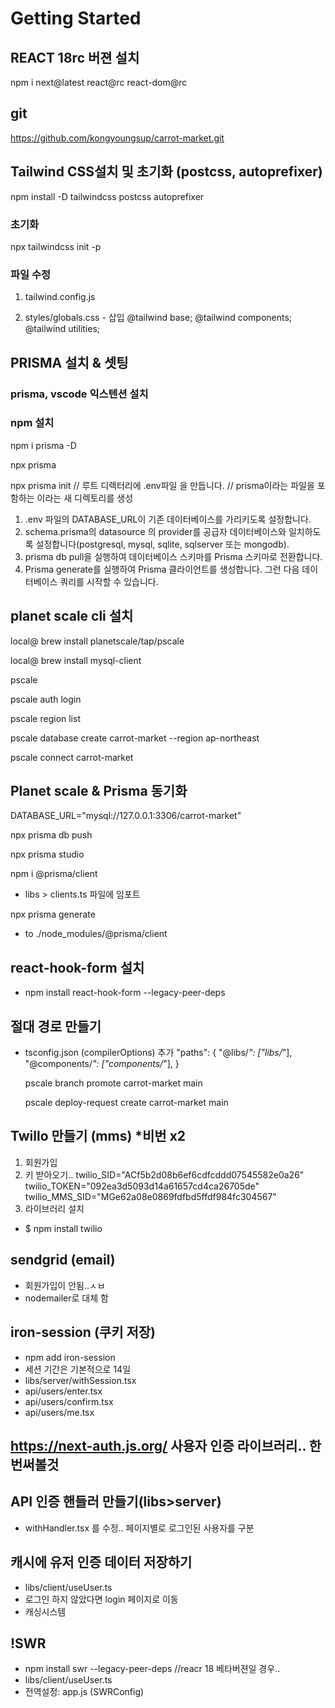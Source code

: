 # Getting Started

## REACT 18rc 버젼 설치

npm i next@latest react@rc react-dom@rc

## git

https://github.com/kongyoungsup/carrot-market.git

## Tailwind CSS설치 및 초기화 (postcss, autoprefixer)

npm install -D tailwindcss postcss autoprefixer

### 초기화

npx tailwindcss init -p

### 파일 수정

1. tailwind.config.js
<!-- module.exports = {
      content: [     //## page 폴더 / **(모든폴더) / *.{(사용할 파일)})
        "./pages/**/*.{js,jsx,ts,tsx}",
        "./components/**/*.{js,jsx,ts,tsx}"
      ],
      theme: {
        extend: {},
      },
      plugins: [],
    }; -->

2. styles/globals.css - 삽입
   @tailwind base;
   @tailwind components;
   @tailwind utilities;

## PRISMA 설치 & 셋팅

### prisma, vscode 익스텐션 설치

### npm 설치

<!-- 설치: npm i prisma -D (Developer Dependency) -->

npm i prisma -D

<!-- Prisma CLI를 호출 -->

npx prisma

<!-- Prisma 스키마 파일 템플릿을 생성하여 Prisma 프로젝트를 설정 -->

npx prisma init
// 루트 디렉터리에 .env파일 을 만듭니다.
// prisma이라는 파일을 포함하는 이라는 새 디렉토리를 생성

1. .env 파일의 DATABASE_URL이 기존 데이터베이스를 가리키도록 설정합니다.
2. schema.prisma의 datasource 의 provider를 공급자 데이터베이스와 일치하도록 설정합니다(postgresql, mysql, sqlite, sqlserver 또는 mongodb).
3. prisma db pull을 실행하여 데이터베이스 스키마를 Prisma 스키마로 전환합니다.
4. Prisma generate를 실행하여 Prisma 클라이언트를 생성합니다. 그런 다음 데이터베이스 쿼리를 시작할 수 있습니다.

## planet scale cli 설치

local@ brew install planetscale/tap/pscale

local@ brew install mysql-client

  <!-- // pscale is a CLI library 설치 확인 -->

pscale

  <!-- // 로그인 -->

pscale auth login

  <!-- // 리전 리스트 확인 -->

pscale region list

  <!-- // 데이터베이스 생성 -->

pscale database create carrot-market --region ap-northeast

  <!-- // ** 데이터 베이스 연결 (실시간으로 커넥팅 시켜둬야함) -->

pscale connect carrot-market

## Planet scale & Prisma 동기화

  <!-- // prisma 데이터베이스 연동 .env 파일 수정 -->

DATABASE_URL="mysql://127.0.0.1:3306/carrot-market"

  <!-- // schema.prisma 파일의 스키마를 planetScale 서버에 동기화 -->

npx prisma db push

  <!-- // ** prisma studio 열기 -->

npx prisma studio

  <!-- // prisma client 설치 -->

npm i @prisma/client

- libs > clients.ts 파일에 임포트

<!-- // 코드에서 Prisma Client 자동완성기능 -->

npx prisma generate

- to ./node_modules/@prisma/client

## react-hook-form 설치

- npm install react-hook-form --legacy-peer-deps

## 절대 경로 만들기

- tsconfig.json (compilerOptions) 추가
  "paths": {
  "@libs/_": ["libs/_"],
  "@components/_": ["components/_"],
  }

  pscale branch promote carrot-market main

  pscale deploy-request create carrot-market main

## Twillo 만들기 (mms) \*비번 x2

1. 회원가입
2. 키 받아오기..
   twilio_SID="ACf5b2d08b6ef6cdfcddd07545582e0a26"
   twilio_TOKEN="092ea3d5093d14a61657cd4ca26705de"
   twilio_MMS_SID="MGe62a08e0869fdfbd5ffdf984fc304567"
3. 라이브러리 설치

- $ npm install twilio

## sendgrid (email)

- 회원가입이 안됨..ㅅㅂ
- nodemailer로 대체 함

## iron-session (쿠키 저장)

- npm add iron-session
- 세션 기간은 기본적으로 14일
- libs/server/withSession.tsx
- api/users/enter.tsx
- api/users/confirm.tsx
- api/users/me.tsx

## https://next-auth.js.org/ 사용자 인증 라이브러리.. 한번써볼것

## API 인증 핸들러 만들기(libs>server)

- withHandler.tsx 를 수정.. 페이지별로 로그인된 사용자를 구분

## 캐시에 유저 인증 데이터 저장하기

- libs/client/useUser.ts
- 로그인 하지 않았다면 login 페이지로 이동
- 캐싱시스템

## !SWR

- npm install swr --legacy-peer-deps //reacr 18 베타버젼일 경우..
- libs/client/useUser.ts
- 전역설정: app.js (SWRConfig)